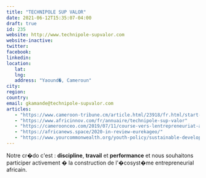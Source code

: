```yaml
---
title: "TECHNIPOLE SUP VALOR"
date: 2021-06-12T15:35:07-04:00
draft: true
id: 235
website: http://www.technipole-supvalor.com
website-inactive: 
twitter: 
facebook: 
linkedin: 
location: 
   lat: 
   lng: 
   address: "Yaound�, Cameroun"
city: 
region: 
country: 
email: gkamande@technipole-supvalor.com
articles:
   - "https://www.cameroon-tribune.cm/article.html/23918/fr.html/start-ups-cameroun-israel-main-dans-la-main"
   - "https://www.africinnov.com/fr/annuaire/technipole-sup-valor"
   - "https://cameroonceo.com/2019/07/11/course-vers-lentrepreneuriat-au-cameroun-4-incubateurs-cle-a-decouvrir/"
   - "https://africanews.space/2020-in-review-eurekageo/"
   - "https://www.yourcommonwealth.org/youth-policy/sustainable-development-goals/countdown-on-global-partnership-for-development/"
---
```

Notre cr�do c'est : <b>discipline</b>, <b>travail</b> et <b>performance</b> et nous souhaitons participer activement � la construction de l'�cosyst�me entrepreneurial africain.
